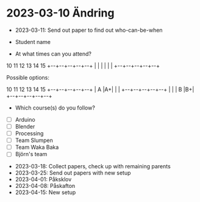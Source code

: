 # 2023-03-10 Ändring

 * 2023-03-11: Send out paper to find out who-can-be-when

 * Student name
 * At what times can you attend?

10 11 12 13 14 15
+--+--+--+--+--+
|  |  |  |  |  |
+--+--+--+--+--+

Possible options:

10 11 12 13 14 15
+--+--+--+--+--+
|  A  |A+|  |  |
+--+--+--+--+--+
|  |  |  B  |B+|
+--+--+--+--+--+

 * Which course(s) do you follow?
  * [ ] Arduino
  * [ ] Blender
  * [ ] Processing
  * [ ] Team Slumpen 
  * [ ] Team Waka Baka
  * [ ] Björn's team 

 * 2023-03-18: Collect papers, check up with remaining parents
 * 2023-03-25: Send out papers with new setup
 * 2023-04-01: Påksklov
 * 2023-04-08: Påskafton
 * 2023-04-15: New setup
